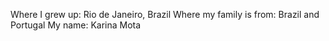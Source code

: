 Where I grew up: Rio de Janeiro, Brazil
Where my family is from: Brazil and Portugal
My name: Karina Mota